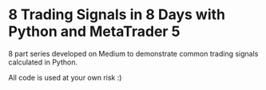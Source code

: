 # 8 Trading Signals in 8 Days with Python and MetaTrader 5
8 part series developed on Medium to demonstrate common trading signals calculated in Python. 

All code is used at your own risk :)